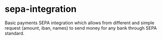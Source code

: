# sepa-integration
Basic payments SEPA integration which allows from different and simple request (amount, iban, names) to send money for any bank through SEPA standard.
